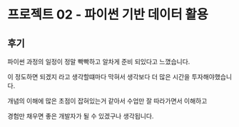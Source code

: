 # 프로젝트 02 - 파이썬 기반 데이터 활용

## 후기

파이썬 과정의 일정이 정말 빡빡하고 알차게 준비 되있다고 느꼈습니다.

이 정도하면 되겠지 라고 생각할떄마다 막혀서 생각보다 더 많은 시간을 투자해야했습니다.

개념의 이해에 많은 초점이 잡혀있는거 같아서 수업만 잘 따라가면서 이해하고

경험만 채우면 좋은 개발자가 될 수 있겠구나 생각됩니다.